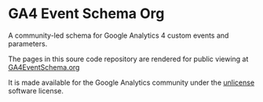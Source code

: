 # GA4 Event Schema Org
A community-led schema for Google Analytics 4 custom events and parameters.

The pages in this soure code repository are rendered for public viewing at [GA4EventSchema.org](https://ga4eventschema.org/)

It is made available for the Google Analytics community under the [unlicense](https://github.com/Measurelab/GA4EventSchema/blob/main/LICENSE.txt) software license.
